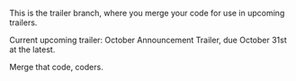 This is the trailer branch, where you merge your code for use in upcoming trailers.

Current upcoming trailer: October Announcement Trailer, due October 31st at the latest.

Merge that code, coders.
